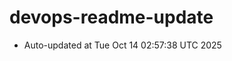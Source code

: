 # devops-readme-update
<!--START_SECTION:activity-->
- Auto-updated at Tue Oct 14 02:57:38 UTC 2025
<!--END_SECTION:activity-->
